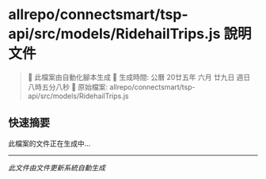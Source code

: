# allrepo/connectsmart/tsp-api/src/models/RidehailTrips.js 說明文件

> 🚧 此檔案由自動化腳本生成
> 📅 生成時間: 公曆 20廿五年 六月 廿九日 週日 八時五分八秒
> 📂 原始檔案: allrepo/connectsmart/tsp-api/src/models/RidehailTrips.js

## 快速摘要
此檔案的文件正在生成中...

<!-- 實際使用時，這裡會是 Claude Code 生成的完整文件內容 -->

---
*此文件由文件更新系統自動生成*
